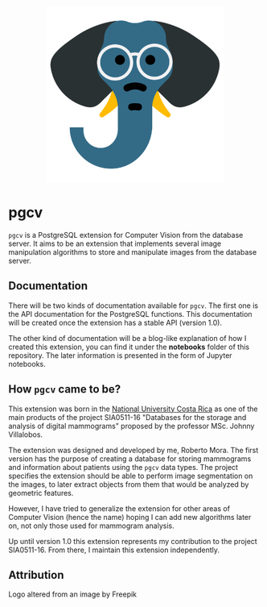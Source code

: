 <p align="center">
  <img src="https://raw.githubusercontent.com/romogo17/pgcv/master/pgcv_logo.png" width="350">
</p>

# pgcv
`pgcv` is a PostgreSQL extension for Computer Vision from the database server. It aims to be an extension that implements several image manipulation algorithms to store and manipulate images from the database server.

## Documentation
There will be two kinds of documentation available for `pgcv`. The first one is the API documentation for the PostgreSQL functions. This documentation will be created once the extension has a stable API (version 1.0).

The other kind of documentation will be a blog-like explanation of how I created this extension, you can find it under the **notebooks** folder of this repository. The later information is presented in the form of Jupyter notebooks.

## How `pgcv` came to be?
This extension was born in the [National University Costa Rica](https://www.una.ac.cr/) as one of the main products of the project SIA0511-16 "Databases for the storage and analysis of digital mammograms" proposed by the professor MSc. Johnny Villalobos.

The extension was designed and developed by me, Roberto Mora. The first version has the purpose of creating a database for storing mammograms and information about patients using the `pgcv` data types. The project specifies the extension should be able to perform image segmentation on the images, to later extract objects from them that would be analyzed by geometric features.

However, I have tried to generalize the extension for other areas of Computer Vision (hence the name) hoping I can add new algorithms later on, not only those used for mammogram analysis.

Up until version 1.0 this extension represents my contribution to the project SIA0511-16. From there, I maintain this extension independently.

## Attribution

Logo altered from an image by Freepik
